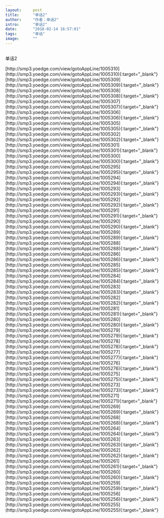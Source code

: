 ```yaml
---
layout:     post
title:      "单话2"
author:     "作者：单话2"
intro:      "单话2"
date:       "2018-02-14 16:57:01"
tags:       "单话"
image:      ""
---
```

<div style="text-align: center">
<p><img src=""/></p>
</div>
<p class="post-meta">
<span>单话2</span>
</p>
[http://smp3.yoedge.com/view/gotoAppLine/1005310](http://smp3.yoedge.com/view/gotoAppLine/1005310){:target="_blank"}
[http://smp3.yoedge.com/view/gotoAppLine/1005309](http://smp3.yoedge.com/view/gotoAppLine/1005309){:target="_blank"}
[http://smp3.yoedge.com/view/gotoAppLine/1005308](http://smp3.yoedge.com/view/gotoAppLine/1005308){:target="_blank"}
[http://smp3.yoedge.com/view/gotoAppLine/1005307](http://smp3.yoedge.com/view/gotoAppLine/1005307){:target="_blank"}
[http://smp3.yoedge.com/view/gotoAppLine/1005306](http://smp3.yoedge.com/view/gotoAppLine/1005306){:target="_blank"}
[http://smp3.yoedge.com/view/gotoAppLine/1005305](http://smp3.yoedge.com/view/gotoAppLine/1005305){:target="_blank"}
[http://smp3.yoedge.com/view/gotoAppLine/1005302](http://smp3.yoedge.com/view/gotoAppLine/1005302){:target="_blank"}
[http://smp3.yoedge.com/view/gotoAppLine/1005301](http://smp3.yoedge.com/view/gotoAppLine/1005301){:target="_blank"}
[http://smp3.yoedge.com/view/gotoAppLine/1005300](http://smp3.yoedge.com/view/gotoAppLine/1005300){:target="_blank"}
[http://smp3.yoedge.com/view/gotoAppLine/1005295](http://smp3.yoedge.com/view/gotoAppLine/1005295){:target="_blank"}
[http://smp3.yoedge.com/view/gotoAppLine/1005294](http://smp3.yoedge.com/view/gotoAppLine/1005294){:target="_blank"}
[http://smp3.yoedge.com/view/gotoAppLine/1005293](http://smp3.yoedge.com/view/gotoAppLine/1005293){:target="_blank"}
[http://smp3.yoedge.com/view/gotoAppLine/1005292](http://smp3.yoedge.com/view/gotoAppLine/1005292){:target="_blank"}
[http://smp3.yoedge.com/view/gotoAppLine/1005291](http://smp3.yoedge.com/view/gotoAppLine/1005291){:target="_blank"}
[http://smp3.yoedge.com/view/gotoAppLine/1005290](http://smp3.yoedge.com/view/gotoAppLine/1005290){:target="_blank"}
[http://smp3.yoedge.com/view/gotoAppLine/1005289](http://smp3.yoedge.com/view/gotoAppLine/1005289){:target="_blank"}
[http://smp3.yoedge.com/view/gotoAppLine/1005288](http://smp3.yoedge.com/view/gotoAppLine/1005288){:target="_blank"}
[http://smp3.yoedge.com/view/gotoAppLine/1005286](http://smp3.yoedge.com/view/gotoAppLine/1005286){:target="_blank"}
[http://smp3.yoedge.com/view/gotoAppLine/1005285](http://smp3.yoedge.com/view/gotoAppLine/1005285){:target="_blank"}
[http://smp3.yoedge.com/view/gotoAppLine/1005284](http://smp3.yoedge.com/view/gotoAppLine/1005284){:target="_blank"}
[http://smp3.yoedge.com/view/gotoAppLine/1005283](http://smp3.yoedge.com/view/gotoAppLine/1005283){:target="_blank"}
[http://smp3.yoedge.com/view/gotoAppLine/1005282](http://smp3.yoedge.com/view/gotoAppLine/1005282){:target="_blank"}
[http://smp3.yoedge.com/view/gotoAppLine/1005281](http://smp3.yoedge.com/view/gotoAppLine/1005281){:target="_blank"}
[http://smp3.yoedge.com/view/gotoAppLine/1005280](http://smp3.yoedge.com/view/gotoAppLine/1005280){:target="_blank"}
[http://smp3.yoedge.com/view/gotoAppLine/1005279](http://smp3.yoedge.com/view/gotoAppLine/1005279){:target="_blank"}
[http://smp3.yoedge.com/view/gotoAppLine/1005278](http://smp3.yoedge.com/view/gotoAppLine/1005278){:target="_blank"}
[http://smp3.yoedge.com/view/gotoAppLine/1005277](http://smp3.yoedge.com/view/gotoAppLine/1005277){:target="_blank"}
[http://smp3.yoedge.com/view/gotoAppLine/1005276](http://smp3.yoedge.com/view/gotoAppLine/1005276){:target="_blank"}
[http://smp3.yoedge.com/view/gotoAppLine/1005275](http://smp3.yoedge.com/view/gotoAppLine/1005275){:target="_blank"}
[http://smp3.yoedge.com/view/gotoAppLine/1005273](http://smp3.yoedge.com/view/gotoAppLine/1005273){:target="_blank"}
[http://smp3.yoedge.com/view/gotoAppLine/1005271](http://smp3.yoedge.com/view/gotoAppLine/1005271){:target="_blank"}
[http://smp3.yoedge.com/view/gotoAppLine/1005269](http://smp3.yoedge.com/view/gotoAppLine/1005269){:target="_blank"}
[http://smp3.yoedge.com/view/gotoAppLine/1005268](http://smp3.yoedge.com/view/gotoAppLine/1005268){:target="_blank"}
[http://smp3.yoedge.com/view/gotoAppLine/1005264](http://smp3.yoedge.com/view/gotoAppLine/1005264){:target="_blank"}
[http://smp3.yoedge.com/view/gotoAppLine/1005263](http://smp3.yoedge.com/view/gotoAppLine/1005263){:target="_blank"}
[http://smp3.yoedge.com/view/gotoAppLine/1005262](http://smp3.yoedge.com/view/gotoAppLine/1005262){:target="_blank"}
[http://smp3.yoedge.com/view/gotoAppLine/1005261](http://smp3.yoedge.com/view/gotoAppLine/1005261){:target="_blank"}
[http://smp3.yoedge.com/view/gotoAppLine/1005260](http://smp3.yoedge.com/view/gotoAppLine/1005260){:target="_blank"}
[http://smp3.yoedge.com/view/gotoAppLine/1005259](http://smp3.yoedge.com/view/gotoAppLine/1005259){:target="_blank"}
[http://smp3.yoedge.com/view/gotoAppLine/1005256](http://smp3.yoedge.com/view/gotoAppLine/1005256){:target="_blank"}
[http://smp3.yoedge.com/view/gotoAppLine/1005255](http://smp3.yoedge.com/view/gotoAppLine/1005255){:target="_blank"}


